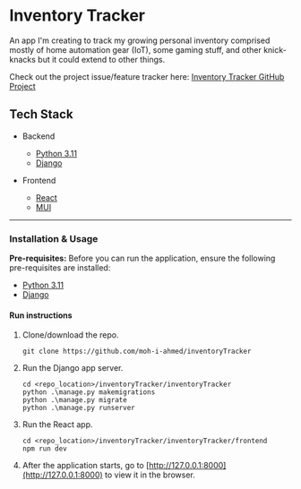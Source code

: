 # Inventory Tracker

An app I'm creating to track my growing personal inventory comprised mostly of home automation gear (IoT), some gaming stuff, and other knick-knacks but it could extend to other things.

Check out the project issue/feature tracker here: [Inventory Tracker GitHub Project](https://github.com/users/moh-i-ahmed/projects/2/views/1)

## Tech Stack

- Backend
  - [Python 3.11](https://www.python.org/)
  - [Django](https://www.djangoproject.com/)

- Frontend
  - [React](https://react.dev/)
  - [MUI](https://mui.com/)

---

### Installation & Usage

**Pre-requisites:** Before you can run the application, ensure the following pre-requisites are installed:

- [Python 3.11](https://www.python.org/)
- [Django](https://www.djangoproject.com)

#### Run instructions

1. Clone/download the repo.

    ```
    git clone https://github.com/moh-i-ahmed/inventoryTracker
    ```

2. Run the Django app server.

    ```
    cd <repo_location>/inventoryTracker/inventoryTracker
    python .\manage.py makemigrations
    python .\manage.py migrate
    python .\manage.py runserver
    ```

3. Run the React app.

    ```
    cd <repo_location>/inventoryTracker/inventoryTracker/frontend
    npm run dev
    ```

4. After the application starts, go to [http://127.0.0.1:8000](http://127.0.0.1:8000) to view it in the browser.
